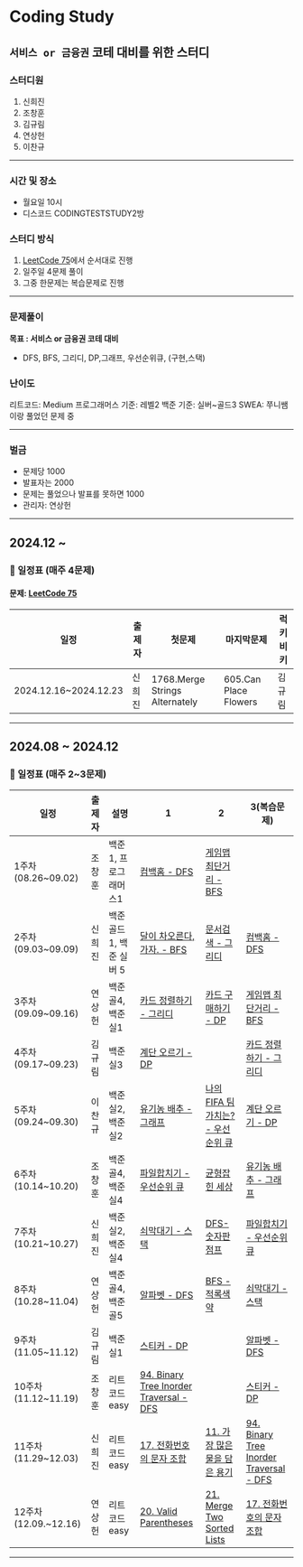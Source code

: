 # Coding Study
`서비스 or 금융권` 코테 대비를 위한 스터디
---

### 스터디원
1. 신희진
2. 조창훈
3. 김규림
4. 연상헌
5. 이찬규
---   

### 시간 및 장소
- 월요일 10시
- 디스코드 CODINGTESTSTUDY2방

### 스터디 방식
1. [LeetCode 75](https://leetcode.com/studyplan/leetcode-75/)에서 순서대로 진행
2. 일주일 4문제 풀이
3. 그중 한문제는 복습문제로 진행
---

### 문제풀이
**목표 : 서비스 or 금융권 코테 대비**
- DFS, BFS, 그리디, DP,그래프, 우선순위큐, (구현,스택)

### 난이도
리트코드: Medium
프로그래머스 기준: 레벨2
백준 기준: 실버~골드3
SWEA: 쭈니쌤이랑 풀었던 문제 중

---

### 벌금
- 문제당 1000
- 발표자는 2000
- 문제는 풀었으나 발표를 못하면 1000
- 관리자: 연상헌

---
## 2024.12 ~ 
### 📆 일정표 (매주 4문제) 
#### 문제: [LeetCode 75](https://leetcode.com/studyplan/leetcode-75/)

| 일정                | 출제자 | 첫문제                                                         | 마지막문제                                                                              | 럭키비키                                                                                   |
|-------------------|-----|------------------------------------------------------------|----------------------------------------------------------------------------------| ------------------------------------------------------------------------------------- |
| 2024.12.16~2024.12.23 | 신희진 |      1768.Merge Strings Alternately     | 605.Can Place Flowers |      김규림                                                                                 |

---

## 2024.08 ~ 2024.12
### 📆 일정표 (매주 2~3문제)

| 일정                | 출제자 | 설명              | 1                                                          | 2                                                                                | 3(복습문제)                                                                                     |
|---------------|----------|-----------------|------------------------------------------------------------|----------------------------------------------------------------------------------| ------------------------------------------------------------------------------------- |
| 1주차 (08.26~09.02) | 조창훈 | 백준1, 프로그래머스1    | [컴백홈 - DFS](https://www.acmicpc.net/problem/1189)          | [게임맵 최단거리 - BFS](https://school.programmers.co.kr/learn/courses/30/lessons/1844) |                                                                                       |
| 2주차 (09.03~09.09) | 신희진 | 백준 골드1, 백준 실버 5 | [달이 차오른다, 가자. - BFS](https://www.acmicpc.net/problem/1194) | [문서검색 - 그리디](https://www.acmicpc.net/problem/1543)  |     [컴백홈 - DFS](https://www.acmicpc.net/problem/1189)               |
| 3주차 (09.09~09.16) | 연상헌 | 백준 골4, 백준 실1    | [카드 정렬하기 - 그리디](https://www.acmicpc.net/problem/1715)          | [카드 구매하기 - DP](https://www.acmicpc.net/problem/11052) |  [게임맵 최단거리 - BFS](https://school.programmers.co.kr/learn/courses/30/lessons/1844)  |
| 4주차 (09.17~09.23) | 김규림 | 백준 실3    | [계단 오르기 - DP](https://www.acmicpc.net/problem/2579)         |  |  [카드 정렬하기 - 그리디](https://www.acmicpc.net/problem/1715)  |
| 5주차 (09.24~09.30) | 이찬규 | 백준 실2, 백준 실2    | [유기농 배추 - 그래프](https://www.acmicpc.net/problem/1012)         | [나의 FIFA 팀 가치는? - 우선순위 큐](https://www.acmicpc.net/problem/29160) |  [계단 오르기 - DP](https://www.acmicpc.net/problem/2579)  |
| 6주차 (10.14~10.20) | 조창훈 | 백준 골4, 백준 실4    | [파일합치기 - 우선순위 큐](https://www.acmicpc.net/problem/13975)         | [균형잡힌 세상](https://www.acmicpc.net/problem/4949) | [유기농 배추 - 그래프](https://www.acmicpc.net/problem/1012)|
| 7주차 (10.21~10.27) | 신희진 | 백준 실2, 백준 실4    | [쇠막대기 - 스택](https://www.acmicpc.net/problem/10799)         | [DFS-숫자판 점프](https://www.acmicpc.net/problem/2210) | [파일합치기 - 우선순위 큐](https://www.acmicpc.net/problem/13975)|
| 8주차 (10.28~11.04) | 연상헌 | 백준 골4, 백준 골5    | [알파벳 - DFS](https://www.acmicpc.net/problem/1987)         | [BFS - 적록색약](https://www.acmicpc.net/problem/10026) | [쇠막대기 - 스택](https://www.acmicpc.net/problem/10799)|
| 9주차 (11.05~11.12) | 김규림 | 백준 실1    | [스티커 - DP](https://www.acmicpc.net/problem/9465)         |  | [알파벳 - DFS](https://www.acmicpc.net/problem/1987)|
| 10주차 (11.12~11.19) | 조창훈 | 리트코드 easy    | [94. Binary Tree Inorder Traversal - DFS](https://leetcode.com/problems/binary-tree-inorder-traversal/)         |  | [스티커 - DP](https://www.acmicpc.net/problem/9465)|
| 11주차 (11.29~12.03) | 신희진 | 리트코드 easy    | [17. 전화번호의 문자 조합](https://leetcode.com/problems/letter-combinations-of-a-phone-number/description/)       | [11. 가장 많은 물을 담은 용기](https://leetcode.com/problems/container-with-most-water/description/) |[94. Binary Tree Inorder Traversal - DFS](https://leetcode.com/problems/binary-tree-inorder-traversal/)|
| 12주차 (12.09.~12.16) | 연상헌 | 리트코드 easy    | [20. Valid Parentheses](https://leetcode.com/problems/valid-parentheses/description/)       | [21. Merge Two Sorted Lists](https://leetcode.com/problems/merge-two-sorted-lists/description/) |[17. 전화번호의 문자 조합](https://leetcode.com/problems/letter-combinations-of-a-phone-number/description/)|
<hr>

